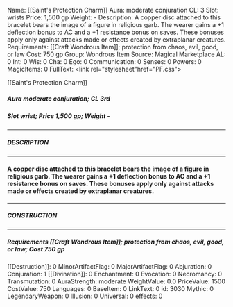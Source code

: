 Name: [[Saint's Protection Charm]]
Aura: moderate conjuration
CL: 3
Slot: wrists
Price: 1,500 gp
Weight: -
Description: A copper disc attached to this bracelet bears the image of a figure in religious garb. The wearer gains a +1 deflection bonus to AC and a +1 resistance bonus on saves. These bonuses apply only against attacks made or effects created by extraplanar creatures.
Requirements: [[Craft Wondrous Item]]; protection from chaos, evil, good, or law
Cost: 750 gp
Group: Wondrous Item
Source: Magical Marketplace
AL: 0
Int: 0
Wis: 0
Cha: 0
Ego: 0
Communication: 0
Senses: 0
Powers: 0
MagicItems: 0
FullText: <link rel="stylesheet"href="PF.css"><div class="heading"><p class="alignleft">[[Saint's Protection Charm]]</p><div style="clear: both;"></div></div><div><h5><b>Aura </b>moderate conjuration; <b>CL </b>3rd</h5><h5><b>Slot </b>wrist; <b>Price </b>1,500 gp; <b>Weight </b>-</h5></div><hr/><div><h5><b>DESCRIPTION</b></h5></div><hr/><div><h4><p>A copper disc attached to this bracelet bears the image of a figure in religious garb. The wearer gains a +1 deflection bonus to AC and a +1 resistance bonus on saves. These bonuses apply only against attacks made or effects created by extraplanar creatures.</p></h4></div><hr/><div><h5><b>CONSTRUCTION</b></h5></div><hr/><div><h5><b>Requirements </b>[[Craft Wondrous Item]]; protection from chaos, <i>evil</i>, <i>good</i>, <i>or law</i>; <b>Cost </b>750 gp</h5></div>
[[Destruction]]: 0
MinorArtifactFlag: 0
MajorArtifactFlag: 0
Abjuration: 0
Conjuration: 1
[[Divination]]: 0
Enchantment: 0
Evocation: 0
Necromancy: 0
Transmutation: 0
AuraStrength: moderate
WeightValue: 0.0
PriceValue: 1500
CostValue: 750
Languages: 0
BaseItem: 0
LinkText: 0
id: 3030
Mythic: 0
LegendaryWeapon: 0
Illusion: 0
Universal: 0
effects: 0
